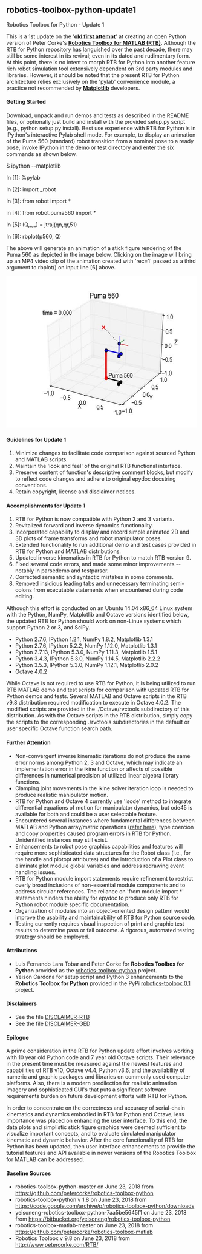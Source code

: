 ## robotics-toolbox-python-update1 ##
Robotics Toolbox for Python - Update 1

This is a 1st update on the '[**old first attempt**](https://github.com/petercorke/robotics-toolbox-python)' at creating an open Python version of Peter Corke's [**Robotics Toolbox for MATLAB (RTB)**](http://petercorke.com/wordpress/toolboxes/robotics-toolbox). Although the RTB for Python repository has languished over the past decade, there may still be some interest in its revival; even in its dated and rudimentary form. At this point, there is no intent to morph RTB for Python into another feature rich robot simulation tool extensively dependent on 3rd party modules and libraries. However, it should be noted that the present RTB for Python architecture relies exclusively on the 'pylab' convenience module, a practice not recommended by [**Matplotlib**](https://matplotlib.org/faq/usage_faq.html#matplotlib-pyplot-and-pylab-how-are-they-related) developers.

#### Getting Started ####

Download, unpack and run demos and tests as described in the README files, or optionally just build and install with the provided setup.py script (e.g., python setup.py install). Best use experience with RTB for Python is in IPython's interactive Pylab shell mode. For example, to display an animation of the Puma 560 (standard) robot transition from a nominal pose to a ready pose, invoke IPython in the demo or test directory and enter the six commands as shown below.

$ ipython --matplotlib

In \[1]: %pylab

In \[2]: import _robot

In \[3]: from robot import *

in \[4]: from robot.puma560 import *

In \[5]: (Q,\_,\_) = jtraj(qn,qr,51)

In \[6]: rbplot(p560, Q)

The above will generate an animation of a stick figure rendering of the Puma 560 as depicted in the image below. Clicking on the image will bring up an MP4 video clip of the animation created with 'rec=1' passed as a third argument to rbplot() on input line \[6] above.

<a href="https://youtu.be/7zvrEWacG5Q"><img src="./docs/images/Puma_560.jpg" width="600" height="400" alt="Puma 560 robot in RTB for Python"></a>

#### Guidelines for Update 1 ####

1) Minimize changes to facilitate code comparison against sourced Python and MATLAB scripts.
2) Maintain the 'look and feel' of the original RTB functional interface.
4) Preserve content of function's descriptive comment blocks, but modify to reflect code changes and adhere to original epydoc docstring conventions.
5) Retain copyright, license and disclaimer notices.

#### Accomplishments for Update 1 ####

1) RTB for Python is now compatible with Python 2 and 3 variants.
2) Revitalized forward and inverse dynamics functionality.
3) Incorporated capability to display and record simple animated 2D and 3D plots of frame transforms and robot manipulator poses.
4) Extended functionality to run additional demo and test cases provided in RTB for Python and MATLAB distributions.
5) Updated inverse kinematics in RTB for Python to match RTB version 9.
6) Fixed several code errors, and made some minor improvements -- notably in parsedemo and testparser.
7) Corrected semantic and syntactic mistakes in some comments.
8) Removed insidious leading tabs and unnecessary terminating semi-colons from executable statements when encountered during code editing.

Although this effort is conducted on an Ubuntu 14.04 x86_64 Linux system with the Python, NumPy, Matplotlib and Octave versions identified below, the updated RTB for Python should work on non-Linux systems which support Python 2 or 3, and SciPy.
* Python 2.7.6,  IPython 1.2.1, NumPy 1.8.2,  Matplotlib 1.3.1
* Python 2.7.6,  IPython 5.2.2, NumPy 1.12.0, Matplotlib 1.3.1
* Python 2.7.13, IPython 5.3.0, NumPy 1.11.3, Matplotlib 1.5.1
* Python 3.4.3,  IPython 5.3.0, NumPy 1.14.5, Matplotlib 2.2.2
* Python 3.5.3,  IPython 5.3.0, NumPy 1.12.1, Matplotlib 2.0.2
* Octave 4.0.2

While Octave is not required to use RTB for Python, it is being utilized to run RTB MATLAB demo and test scripts for comparison with updated RTB for Python demos and tests. Several MATLAB and Octave scripts in the RTB v9.8 distribution required modification to execute in Octave 4.0.2. The modified scripts are provided in the ./Octave/rvctools subdirectory of this distribution. As with the Octave scripts in the RTB distribution, simply copy the scripts to the corresponding ./rvctools subdirectories in the default or user specific Octave function search path.

#### Further Attention ####

* Non-convergent inverse kinematic iterations do not produce the same error norms among Python 2, 3 and Octave, which may indicate an implementation error in the ikine function or affects of possible differences in numerical precision of utilized linear algebra library functions.
* Clamping joint movements in the ikine solver iteration loop is needed to produce realistic manipulator motion.
* RTB for Python and Octave 4 currently use 'lsode' method to integrate differential equations of motion for manipulator dynamics, but ode45 is available for both and could be a user selectable feature.
* Encountered several instances where fundamental differences between MATLAB and Python array/matrix operations ([refer here](https://docs.scipy.org/doc/numpy/user/numpy-for-matlab-users.html)), type coercion and copy properties caused program errors in RTB for Python. Unidentified instances may still exist.
* Enhancements to robot pose graphics capabilities and features will require more sophisticated data structures for the Robot class (i.e., for the handle and plotopt attributes) and the introduction of a Plot class to eliminate plot module global variables and address redrawing event handling issues.
* RTB for Python module import statements require refinement to restrict overly broad inclusions of non-essential module components and to address circular references. The reliance on 'from module import *' statements hinders the ability for epydoc to produce only RTB for Python robot module specific documentation.
* Organization of modules into an object-oriented design pattern would improve the usability and maintainability of RTB for Python source code.
* Testing currently requires visual inspection of print and graphic test results to determine pass or fail outcome. A rigorous, automated testing strategy should be employed.

#### Attributions ####

* Luis Fernando Lara Tobar and Peter Corke for **Robotics Toolbox for Python** provided as the [robotics-toolbox-python](https://github.com/petercorke/robotics-toolbox-python/) project.
* Yeison Cardona for setup script and Python 3 enhancements to the **Robotics Toolbox for Python** provided in the PyPi [robotics-toolbox 0.1](https://pypi.org/project/robotics-toolbox/) project.

#### Disclaimers ####

* See the file [DISCLAIMER-RTB](./DISCLAIMER-RTB)
* See the file [DISCLAIMER-GED](./DISCLAIMER-GED)

#### Epilogue ####

A prime consideration in the RTB for Python update effort involves working with 10 year old Python code and 7 year old Octave scripts. Their relevance in the present time must be measured against the newest features and capabilities of RTB v10, Octave v4.4, Python v3.6, and the availability of numeric and graphic packages and libraries on commonly used computer platforms. Also, there is a modern predilection for realistic animation imagery and sophisticated GUI's that puts a significant software requirements burden on future development efforts with RTB for Python.

In order to concentrate on the correctness and accuracy of serial-chain kinematics and dynamics embodied in RTB for Python and Octave, less importance was placed on enhancing the user interface. To this end, the data plots and simplistic stick figure graphics were deemed sufficient to visualize important concepts, and to evaluate simulated manipulator kinematic and dynamic behavior. After the core functionality of RTB for Python has been updated, then user interface enhancements to provide the tutorial features and API available in newer versions of the Robotics Toolbox for MATLAB can be addressed.

#### Baseline Sources ####

* robotics-toolbox-python-master on June 23, 2018 from https://github.com/petercorke/robotics-toolbox-python
* robotics-toolbox-python v 1.8 on June 23, 2018 from https://code.google.com/archive/p/robotics-toolbox-python/downloads
* yeisoneng-robotics-toolbox-python-7aa5be5645f1 on June 23, 2018 from https://bitbucket.org/yeisoneng/robotics-toolbox-python
* robotics-toolbox-matlab-master on June 23, 2018 from https://github.com/petercorke/robotics-toolbox-matlab
* Robotics Toolbox v 9.8 on June 23, 2018 from http://www.petercorke.com/RTB/
